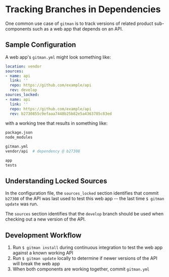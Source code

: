 # Tracking Branches in Dependencies

One common use case of `gitman` is to track versions of related product sub-components such as a web app that depends on an API.

## Sample Configuration

A web app's `gitman.yml` might look something like:

```yaml
location: vendor
sources:
- name: api
  link: ''
  repo: https://github.com/example/api
  rev: develop
sources_locked:
- name: api
  link: ''
  repo: https://github.com/example/api
  rev: b2730855c9efaaa7448b25b82e5a4363785c83ed
```

with a working tree that results in something like:

```sh
package.json
node_modules

gitman.yml
vendor/api  # dependency @ b27308

app
tests
```

## Understanding Locked Sources

In the configuration file, the `sources_locked` section identifies that commit `b27308` of the API was last used to test this web app -- the last time `$ gitman update` was run.

The `sources` section identifies that the `develop` branch should be used when checking out a new version of the API.

## Development Workflow

1. Run `$ gitman install` during continuous integration to test the web app against a known working API
2. Run `$ gitman update` locally to determine if newer versions of the API will break the web app
3. When both components are working together, commit `gitman.yml`
